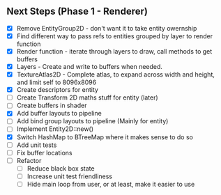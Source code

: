 ## Next Steps (Phase 1 - Renderer)
- [x] Remove EntityGroup2D - don't want it to take entity owernship
- [x] Find different way to pass refs to entities grouped by layer to render function
- [x] Render function - iterate through layers to draw, call methods to get buffers
- [x] Layers - Create and write to buffers when needed.
- [x] TextureAtlas2D - Complete atlas, to expand across width and height, and limit self to 8096x8096
- [x] Create descriptors for entity
- [ ] Create Transform 2D maths stuff for entity (later)
- [ ] Create buffers in shader
- [x] Add buffer layouts to pipeline
- [ ] Add bind group layouts to pipeline (Mainly for entity)
- [ ] Implement Entity2D::new()
- [x] Switch HashMap to BTreeMap where it makes sense to do so
- [ ] Add unit tests
- [ ] Fix buffer locations
- [ ] Refactor
  - [ ] Reduce black box state
  - [ ] Increase unit test friendliness
  - [ ] Hide main loop from user, or at least, make it easier to use
